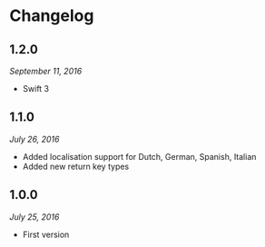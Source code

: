 # Changelog

## 1.2.0

_September 11, 2016_

 * Swift 3

## 1.1.0

_July 26, 2016_

 * Added localisation support for Dutch, German, Spanish, Italian
 * Added new return key types

## 1.0.0

_July 25, 2016_

 * First version
